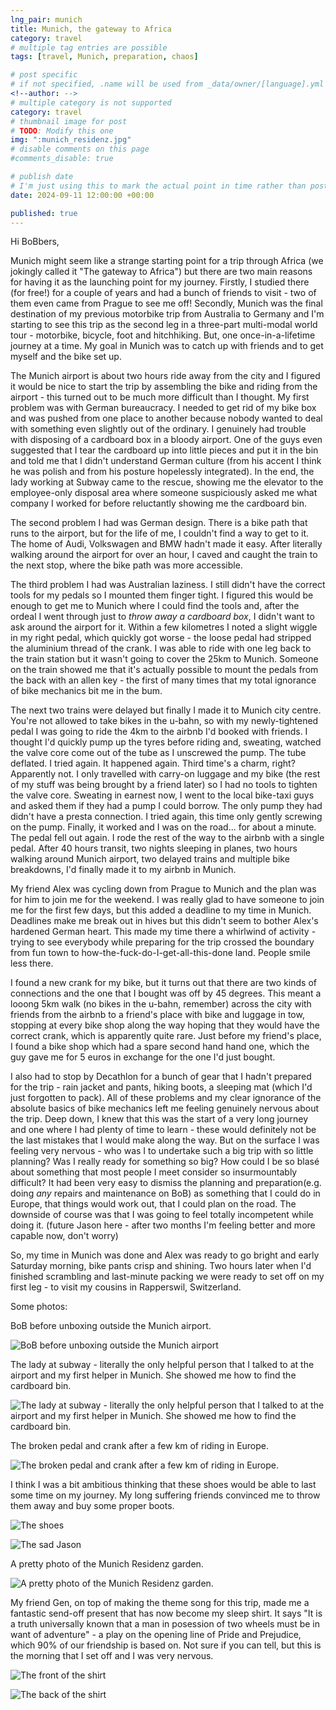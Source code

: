 ```yaml
---
lng_pair: munich
title: Munich, the gateway to Africa
category: travel
# multiple tag entries are possible
tags: [travel, Munich, preparation, chaos]

# post specific
# if not specified, .name will be used from _data/owner/[language].yml
<!--author: -->
# multiple category is not supported
category: travel
# thumbnail image for post
# TODO: Modify this one
img: ":munich_residenz.jpg"
# disable comments on this page
#comments_disable: true

# publish date
# I'm just using this to mark the actual point in time rather than post time. Post date is in the name
date: 2024-09-11 12:00:00 +00:00

published: true
---
```


Hi BoBbers,

Munich might seem like a strange starting point for a trip through Africa (we jokingly called it "The gateway to Africa") but there are two main reasons for having it as the launching point for my journey.
Firstly, I studied there (for free!) for a couple of years and had a bunch of friends to visit - two of them even came from Prague to see me off!
Secondly, Munich was the final destination of my previous motorbike trip from Australia to Germany and I'm starting to see this trip as the second leg in a three-part multi-modal world tour - motorbike, bicycle, foot and hitchhiking.
But, one once-in-a-lifetime journey at a time.
My goal in Munich was to catch up with friends and to get myself and the bike set up.

The Munich airport is about two hours ride away from the city and I figured it would be nice to start the trip by assembling the bike and riding from the airport - this turned out to be much more difficult than I thought.
My first problem was with German bureaucracy.
I needed to get rid of my bike box and was pushed from one place to another because nobody wanted to deal with something even slightly out of the ordinary.
I genuinely had trouble with disposing of a cardboard box in a bloody airport.
One of the guys even suggested that I tear the cardboard up into little pieces and put it in the bin and told me that I didn't understand German culture (from his accent I think he was polish and from his posture hopelessly integrated).
In the end, the lady working at Subway came to the rescue, showing me the elevator to the employee-only disposal area where someone suspiciously asked me what company I worked for before reluctantly showing me the cardboard bin.

The second problem I had was German design.
There is a bike path that runs to the airport, but for the life of me, I couldn't find a way to get to it.
The home of Audi, Volkswagen and BMW hadn't made it easy.
After literally walking around the airport for over an hour, I caved and caught the train to the next stop, where the bike path was more accessible.

The third problem I had was Australian laziness.
I still didn't have the correct tools for my pedals so I mounted them finger tight.
I figured this would be enough to get me to Munich where I could find the tools and, after the ordeal I went through just to *throw away a cardboard box*, I didn't want to ask around the airport for it.
Within a few kilometres I noted a slight wiggle in my right pedal, which quickly got worse - the loose pedal had stripped the aluminium thread of the crank.
I was able to ride with one leg back to the train station but it wasn't going to cover the 25km to Munich.
Someone on the train showed me that it's actually possible to mount the pedals from the back with an allen key - the first of many times that my total ignorance of bike mechanics bit me in the bum.

The next two trains were delayed but finally I made it to Munich city centre.
You're not allowed to take bikes in the u-bahn, so with my newly-tightened pedal I was going to ride the 4km to the airbnb I'd booked with friends.
I thought I'd quickly pump up the tyres before riding and, sweating, watched the valve core come out of the tube as I unscrewed the pump.
The tube deflated.
I tried again.
It happened again.
Third time's a charm, right?
Apparently not.
I only travelled with carry-on luggage and my bike (the rest of my stuff was being brought by a friend later) so I had no tools to tighten the valve core.
Sweating in earnest now, I went to the local bike-taxi guys and asked them if they had a pump I could borrow.
The only pump they had didn't have a presta connection.
I tried again, this time only gently screwing on the pump.
Finally, it worked and I was on the road... for about a minute.
The pedal fell out again.
I rode the rest of the way to the airbnb with a single pedal.
After 40 hours transit, two nights sleeping in planes, two hours walking around Munich airport, two delayed trains and multiple bike breakdowns, I'd finally made it to my airbnb in Munich.

My friend Alex was cycling down from Prague to Munich and the plan was for him to join me for the weekend.
I was really glad to have someone to join me for the first few days, but this added a deadline to my time in Munich.
Deadlines make me break out in hives but this didn't seem to bother Alex's hardened German heart.
This made my time there a whirlwind of activity - trying to see everybody while preparing for the trip crossed the boundary from fun town to how-the-fuck-do-I-get-all-this-done land.
People smile less there.

I found a new crank for my bike, but it turns out that there are two kinds of connections and the one that I bought was off by 45 degrees.
This meant a looong 5km walk (no bikes in the u-bahn, remember) across the city with friends from the airbnb to a friend's place with bike and luggage in tow, stopping at every bike shop along the way hoping that they would have the correct crank, which is apparently quite rare.
Just before my friend's place, I found a bike shop which had a spare second hand hand one, which the guy gave me for 5 euros in exchange for the one I'd just bought.

I also had to stop by Decathlon for a bunch of gear that I hadn't prepared for the trip - rain jacket and pants, hiking boots, a sleeping mat (which I'd just forgotten to pack).
All of these problems and my clear ignorance of the absolute basics of bike mechanics left me feeling genuinely nervous about the trip.
Deep down, I knew that this was the start of a very long journey and one where I had plenty of time to learn - these would definitely not be the last mistakes that I would make along the way.
But on the surface I was feeling very nervous - who was I to undertake such a big trip with so little planning?
Was I really ready for something so big?
How could I be so blasé about something that most people I meet consider so insurmountably difficult?
It had been very easy to dismiss the planning and preparation(e.g. doing *any* repairs and maintenance on BoB) as something that I could do in Europe, that things would work out, that I could plan on the road.
The downside of course was that I was going to feel totally incompetent while doing it.
(future Jason here - after two months I'm feeling better and more capable now, don't worry)

So, my time in Munich was done and Alex was ready to go bright and early Saturday morning, bike pants crisp and shining.
Two hours later when I'd finished scrambling and last-minute packing we were ready to set off on my first leg - to visit my cousins in Rapperswil, Switzerland.

Some photos:

BoB before unboxing outside the Munich airport.

![BoB before unboxing outside the Munich airport](:munich_bike_box.jpg)


The lady at subway - literally the only helpful person that I talked to at the airport and my first helper in Munich. She showed me how to find the cardboard bin.

![The lady at subway - literally the only helpful person that I talked to at the airport and my first helper in Munich. She showed me how to find the cardboard bin.](:munich_box_helper.jpg)


The broken pedal and crank after a few km of riding in Europe.

![The broken pedal and crank after a few km of riding in Europe.](:munich_broken_pedal.jpg)


I think I was a bit ambitious thinking that these shoes would be able to last some time on my journey.
My long suffering friends convinced me to throw them away and buy some proper boots.

![The shoes](:munich_broken_shoe.jpg)

![The sad Jason](:munich_shoe_sad.jpg)


A pretty photo of the Munich Residenz garden.

![A pretty photo of the Munich Residenz garden.](:munich_residenz.jpg)

My friend Gen, on top of making the theme song for this trip, made me a fantastic send-off present that has now become my sleep shirt. It says "It is a truth universally known that a man in posession of two wheels must be in want of adventure" - a play on the opening line of Pride and Prejudice, which 90% of our friendship is based on. Not sure if you can tell, but this is the morning that I set off and I was very nervous.

![The front of the shirt](:munich_shirt_front.jpg)

![The back of the shirt](:munich_shirt_back.jpg)
